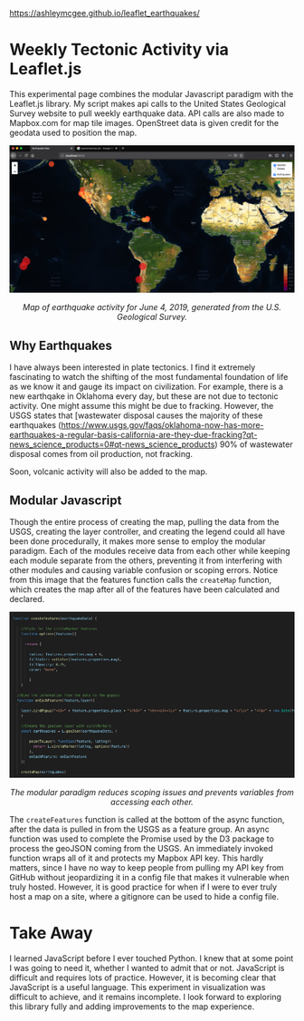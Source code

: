 <https://ashleymcgee.github.io/leaflet_earthquakes/>

# Weekly Tectonic Activity via Leaflet.js

This experimental page combines the modular Javascript paradigm with the Leaflet.js library. My script makes api calls to the United States Geological Survey website to pull weekly earthquake data. API calls are also made to Mapbox.com for map tile images. OpenStreet data is given credit for the geodata used to position the map.

![alt text](https://github.com/AshleyMcGee/leaflet_earthquakes/blob/master/leafletmap1.png "Screen shot of my satellite view of the planet Earth depicting the magnitudes of various earthquakes. Magnitude intensity is expressed by the size of a circle marker and the color of the circle marker.")

<p align="center"><em>Map of earthquake activity for June 4, 2019, generated from the U.S. Geological Survey.</em></p>


## Why Earthquakes

I have always been interested in plate tectonics. I find it extremely fascinating to watch the shifting of the most fundamental foundation of life as we know it and gauge its impact on civilization. For example, there is a new earthqake in Oklahoma every day, but these are not due to tectonic activity. One might assume this might be due to fracking. However, the USGS states that [wastewater disposal causes the majority of these earthquakes (https://www.usgs.gov/faqs/oklahoma-now-has-more-earthquakes-a-regular-basis-california-are-they-due-fracking?qt-news_science_products=0#qt-news_science_products) 90% of wastewater disposal comes from oil production, not fracking. 

Soon, volcanic activity will also be added to the map. 


## Modular Javascript

Though the entire process of creating the map, pulling the data from the USGS, creating the layer controller, and creating the legend could all have been done procedurally, it makes more sense to employ the modular paradigm. Each of the modules receive data from each other while keeping each module separate from the others, preventing it from interfering with other modules and causing variable confusion or scoping errors. Notice from this image that the features function calls the ```createMap``` function, which creates the map after all of the features have been calculated and declared. 

![alt text](https://github.com/AshleyMcGee/leaflet_earthquakes/blob/master/codeSnippet.png "A screen shot of the function that creates each feature for the map and the call to the createMap function.")

<p align="center"><em>The modular paradigm reduces scoping issues and prevents variables from accessing each other.</em></p>

The ```createFeatures``` function is called at the bottom of the async function, after the data is pulled in from the USGS as a feature group. An async function was used to complete the Promise used by the D3 package to process the geoJSON coming from the USGS. An immediately invoked function wraps all of it and protects my Mapbox API key. This hardly matters, since I have no way to keep people from pulling my API key from GitHub without jeopardizing it in a config file that makes it vulnerable when truly hosted. However, it is good practice for when if I were to ever truly host a map on a site, where a gitignore can be used to hide a config file.


# Take Away

I learned JavaScript before I ever touched Python. I knew that at some point I was going to need it, whether I wanted to admit that or not. JavaScript is difficult and requires lots of practice. However, it is becoming clear that JavaScript is a useful language. This experiment in visualization was difficult to achieve, and it remains incomplete. I look forward to exploring this library fully and adding improvements to the map experience. 
